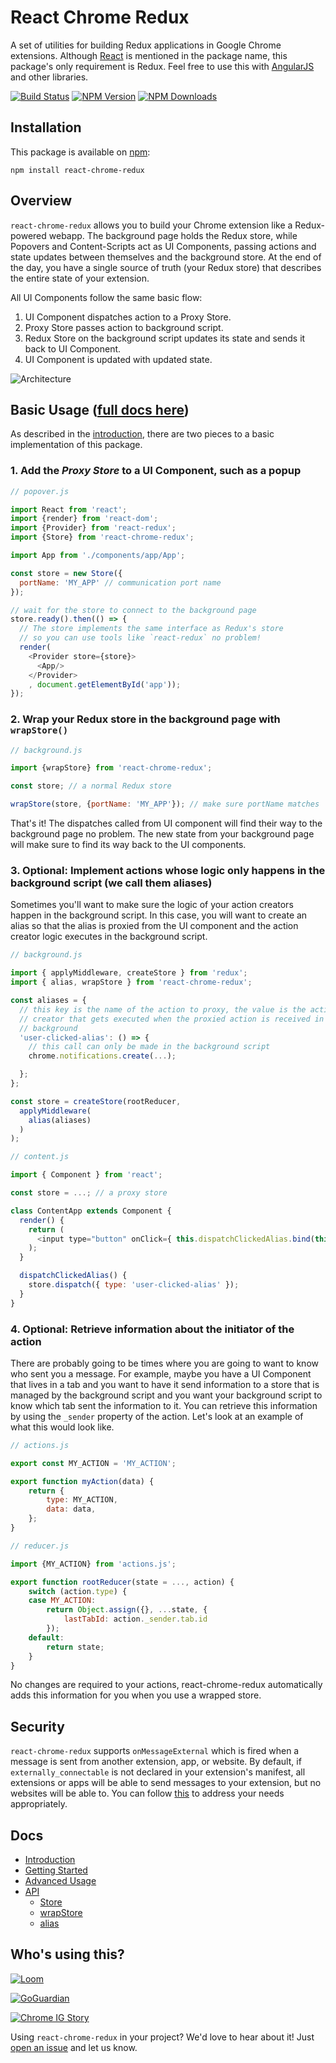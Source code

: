# React Chrome Redux
A set of utilities for building Redux applications in Google Chrome extensions. Although [React](https://facebook.github.io/react/) is mentioned in the package name, this package's only requirement is Redux. Feel free to use this with [AngularJS](https://angularjs.org/) and other libraries.

[![Build Status](https://travis-ci.org/tshaddix/react-chrome-redux.svg?branch=master)](https://travis-ci.org/tshaddix/react-chrome-redux)
[![NPM Version][npm-image]][npm-url]
[![NPM Downloads][downloads-image]][downloads-url]

## Installation

This package is available on [npm](https://www.npmjs.com/package/react-chrome-redux):

```
npm install react-chrome-redux
```

## Overview

`react-chrome-redux` allows you to build your Chrome extension like a Redux-powered webapp. The background page holds the Redux store, while Popovers and Content-Scripts act as UI Components, passing actions and state updates between themselves and the background store. At the end of the day, you have a single source of truth (your Redux store) that describes the entire state of your extension.

All UI Components follow the same basic flow:

1. UI Component dispatches action to a Proxy Store.
2. Proxy Store passes action to background script.
3. Redux Store on the background script updates its state and sends it back to UI Component.
4. UI Component is updated with updated state.

![Architecture](https://cloud.githubusercontent.com/assets/603426/18599404/329ca9ca-7c0d-11e6-9a02-5718a0fba8db.png)

## Basic Usage ([full docs here](https://github.com/tshaddix/react-chrome-redux/wiki))

As described in the [introduction](https://github.com/tshaddix/react-chrome-redux/wiki/Introduction#react-chrome-redux), there are two pieces to a basic implementation of this package.

### 1. Add the *Proxy Store* to a UI Component, such as a popup

```js
// popover.js

import React from 'react';
import {render} from 'react-dom';
import {Provider} from 'react-redux';
import {Store} from 'react-chrome-redux';

import App from './components/app/App';

const store = new Store({
  portName: 'MY_APP' // communication port name
});

// wait for the store to connect to the background page
store.ready().then(() => {
  // The store implements the same interface as Redux's store
  // so you can use tools like `react-redux` no problem!
  render(
    <Provider store={store}>
      <App/>
    </Provider>
    , document.getElementById('app'));
});
```

### 2. Wrap your Redux store in the background page with `wrapStore()`

```js
// background.js

import {wrapStore} from 'react-chrome-redux';

const store; // a normal Redux store

wrapStore(store, {portName: 'MY_APP'}); // make sure portName matches
```

That's it! The dispatches called from UI component will find their way to the background page no problem. The new state from your background page will make sure to find its way back to the UI components.

### 3. Optional: Implement actions whose logic only happens in the background script (we call them aliases)


Sometimes you'll want to make sure the logic of your action creators happen in the background script. In this case, you will want to create an alias so that the alias is proxied from the UI component and the action creator logic executes in the background script.

```js
// background.js

import { applyMiddleware, createStore } from 'redux';
import { alias, wrapStore } from 'react-chrome-redux';

const aliases = {
  // this key is the name of the action to proxy, the value is the action
  // creator that gets executed when the proxied action is received in the
  // background
  'user-clicked-alias': () => {
    // this call can only be made in the background script
    chrome.notifications.create(...);

  };
};

const store = createStore(rootReducer,
  applyMiddleware(
    alias(aliases)
  )
);
```

```js
// content.js

import { Component } from 'react';

const store = ...; // a proxy store

class ContentApp extends Component {
  render() {
    return (
      <input type="button" onClick={ this.dispatchClickedAlias.bind(this) } />
    );
  }

  dispatchClickedAlias() {
    store.dispatch({ type: 'user-clicked-alias' });
  }
}
```

### 4. Optional: Retrieve information about the initiator of the action

There are probably going to be times where you are going to want to know who sent you a message. For example, maybe you have a UI Component that lives in a tab and you want to have it send information to a store that is managed by the background script and you want your background script to know which tab sent the information to it. You can retrieve this information by using the `_sender` property of the action. Let's look at an example of what this would look like.

```js
// actions.js

export const MY_ACTION = 'MY_ACTION';

export function myAction(data) {
    return {
        type: MY_ACTION,
        data: data,
    };
}
```

```js
// reducer.js

import {MY_ACTION} from 'actions.js';

export function rootReducer(state = ..., action) {
    switch (action.type) {
    case MY_ACTION:
        return Object.assign({}, ...state, {
            lastTabId: action._sender.tab.id
        });
    default:
        return state;
    }
}
```

No changes are required to your actions, react-chrome-redux automatically adds this information for you when you use a wrapped store.

## Security

`react-chrome-redux` supports `onMessageExternal` which is fired when a message is sent from another extension, app, or website. By default, if `externally_connectable` is not declared in your extension's manifest, all extensions or apps will be able to send messages to your extension, but no websites will be able to. You can follow [this](https://developer.chrome.com/extensions/manifest/externally_connectable) to address your needs appropriately.

## Docs

* [Introduction](https://github.com/tshaddix/react-chrome-redux/wiki/Introduction)
* [Getting Started](https://github.com/tshaddix/react-chrome-redux/wiki/Getting-Started)
* [Advanced Usage](https://github.com/tshaddix/react-chrome-redux/wiki/Advanced-Usage)
* [API](https://github.com/tshaddix/react-chrome-redux/wiki/API)
  * [Store](https://github.com/tshaddix/react-chrome-redux/wiki/Store)
  * [wrapStore](https://github.com/tshaddix/react-chrome-redux/wiki/wrapStore)
  * [alias](https://github.com/tshaddix/react-chrome-redux/wiki/alias)

## Who's using this?

[![Loom][loom-image]][loom-url]

[![GoGuardian][goguardian-image]][goguardian-url]

[![Chrome IG Story][chrome-ig-story-image]][chrome-ig-story-url]

Using `react-chrome-redux` in your project? We'd love to hear about it! Just [open an issue](https://github.com/tshaddix/react-chrome-redux/issues) and let us know.


[npm-image]: https://img.shields.io/npm/v/react-chrome-redux.svg
[npm-url]: https://npmjs.org/package/react-chrome-redux
[downloads-image]: https://img.shields.io/npm/dm/react-chrome-redux.svg
[downloads-url]: https://npmjs.org/package/react-chrome-redux
[loom-image]: https://cloud.githubusercontent.com/assets/603426/22037715/28c653aa-dcad-11e6-814d-d7a418d5670f.png
[loom-url]: https://www.useloom.com
[goguardian-image]: https://cloud.githubusercontent.com/assets/2173532/17540959/c6749bdc-5e6f-11e6-979c-c0e0da51fc63.png
[goguardian-url]: https://goguardian.com
[chrome-ig-story-image]: https://user-images.githubusercontent.com/2003684/34464412-895af814-ee32-11e7-86e4-b602bf58cdbc.png
[chrome-ig-story-url]: https://chrome.google.com/webstore/detail/chrome-ig-story/bojgejgifofondahckoaahkilneffhmf
